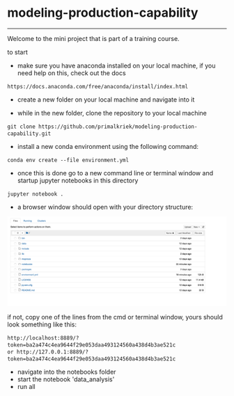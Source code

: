 # modeling-production-capability
___________________________________________________

Welcome to the mini project that is part of a training course.


to start
- make sure you have anaconda installed on your local machine, if you need help on this, check out the docs

```
https://docs.anaconda.com/free/anaconda/install/index.html
```

- create a new folder on your local machine and navigate into it

- while in the new folder, clone the repository to your local machine

```
git clone https://github.com/primalkriek/modeling-production-capability.git
```

- install a new conda environment using the following command: 

```
conda env create --file environment.yml
```

- once this is done go to a new command line or terminal window and startup jupyter notebooks in this 
directory

```
jupyter notebook .
```

- a browser window should open with your directory structure:

![jupyter notebook directory view](<Screenshot 2023-12-30 at 21.46.01.png>)

if not, copy one of the lines from the cmd or terminal window, yours should look something like this:

```
http://localhost:8889/?token=ba2a474c4ea9644f29e053daa493124560a438d4b3ae521c
or http://127.0.0.1:8889/?token=ba2a474c4ea9644f29e053daa493124560a438d4b3ae521c

```

- navigate into the notebooks folder
- start the notebook 'data_analysis'
- run all

